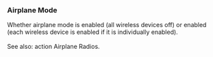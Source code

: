 ### Airplane Mode

Whether airplane mode is enabled (all wireless devices off) or enabled
(each wireless device is enabled if it is individually enabled).\
\
See also: action Airplane Radios.

